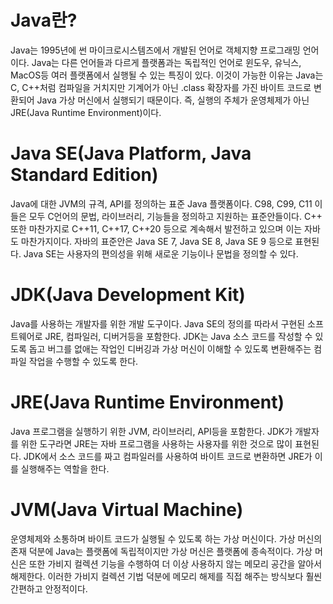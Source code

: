 # Java란?
Java는 1995년에 썬 마이크로시스템즈에서 개발된 언어로 객체지향 프로그래밍 언어이다. Java는 다른 언어들과 다르게 플랫폼과는 독립적인 언어로 윈도우, 유닉스, MacOS등 여러 플랫폼에서 실행될 수 있는 특징이 있다. 이것이 가능한 이유는 Java는 C, C++처럼 컴파일을 거치지만 기계어가 아닌 .class 확장자를 가진 바이트 코드로 변환되어 Java 가상 머신에서 실행되기 때문이다. 즉, 실행의 주체가 운영체제가 아닌 JRE(Java Runtime Environment)이다.
# Java SE(Java Platform, Java Standard Edition)
Java에 대한 JVM의 규격, API를 정의하는 표준 Java 플랫폼이다. C98, C99, C11 이들은 모두 C언어의 문법, 라이브러리, 기능들을 정의하고 지원하는 표준안들이다. C++ 또한 마찬가지로 C++11, C++17, C++20 등으로 계속해서 발전하고 있으며 이는 자바도 마찬가지이다. 자바의 표준안은 Java SE 7, Java SE 8, Java SE 9 등으로 표현된다.
Java SE는 사용자의 편의성을 위해 새로운 기능이나 문법을 정의할 수 있다.
# JDK(Java Development Kit)
Java를 사용하는 개발자를 위한 개발 도구이다. Java SE의 정의를 따라서 구현된 소프트웨어로 JRE, 컴파일러, 디버거등을 포함한다. JDK는 Java 소스 코드를 작성할 수 있도록 돕고 버그를 없애는 작업인 디버깅과 가상 머신이 이해할 수 있도록 변환해주는 컴파일 작업을 수행할 수 있도록 한다.
# JRE(Java Runtime Environment)
Java 프로그램을 실행하기 위한 JVM, 라이브러리, API등을 포함한다. JDK가 개발자를 위한 도구라면 JRE는 자바 프로그램을 사용하는 사용자를 위한 것으로 많이 표현된다.
JDK에서 소스 코드를 짜고 컴파일러를 사용하여 바이트 코드로 변환하면 JRE가 이를 실행해주는 역할을 한다.
# JVM(Java Virtual Machine)
운영체제와 소통하며 바이트 코드가 실행될 수 있도록 하는 가상 머신이다. 가상 머신의 존재 덕분에 Java는 플랫폼에 독립적이지만 가상 머신은 플랫폼에 종속적이다. 가상 머신은 또한 가비지 컬렉션 기능을 수행하여 더 이상 사용하지 않는 메모리 공간을 알아서 해제한다. 이러한 가비지 컬렉션 기법 덕분에 메모리 해제를 직접 해주는 방식보다 훨씬 간편하고 안정적이다.